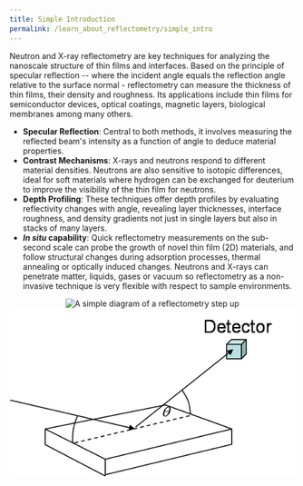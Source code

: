 ```yaml
---
title: Simple Introduction
permalink: /learn_about_reflectometry/simple_intro
---
```


Neutron and X-ray reflectometry are key techniques for analyzing the nanoscale structure of thin films and interfaces. Based on the principle of specular reflection -- where the incident angle equals the reflection angle relative to the surface normal - reflectometry can measure the thickness of thin films, their density and roughness. Its applications include thin films for semiconductor devices, optical coatings, magnetic layers, biological membranes among many others.

- **Specular Reflection**: Central to both methods, it involves measuring the reflected beam's intensity as a function of angle to deduce material properties.
- **Contrast Mechanisms**: X-rays and neutrons respond to different material densities. Neutrons are also sensitive to isotopic differences, ideal for soft materials where hydrogen can be exchanged for deuterium to improve the visibility of the thin film for neutrons. 
- **Depth Profiling**: These techniques offer depth profiles by evaluating reflectivity changes with angle, revealing layer thicknesses, interface roughness, and density gradients not just in single layers but also in stacks of many layers.
- **<i>In situ</i> capability**:  Quick reflectometry measurements on the sub-second scale can probe the growth of novel thin film (2D) materials, and follow structural changes during adsorption processes, thermal annealing or optically induced changes. Neutrons and X-rays can penetrate matter, liquids, gases or vacuum so reflectometry as a non-invasive technique is very flexible with respect to sample environments.

<center>
<img src="/assets/insituXRR.gif" alt="A simple diagram of a reflectometry step up">
</center>

<center>
<img src="/assets/simple.png" alt="A simple diagram of a reflectometry step up">
</center>
